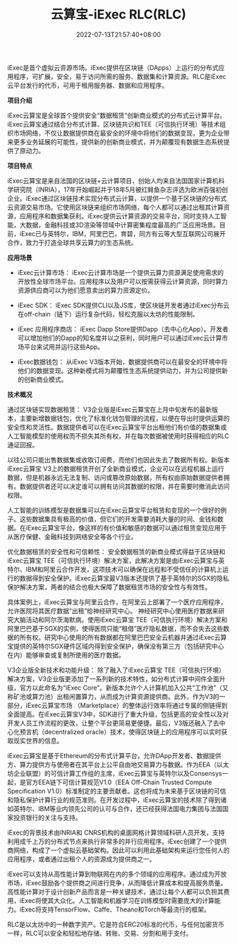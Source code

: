 ﻿---
weight: 
title: "云算宝-iExec RLC(RLC)"
description: "iExec是首个虚拟云资源市场。iExec提供在区块链（DApps）上运行的分布式应用程序，可扩展，安全，易于访问所需的服务、数据集和计算资源。RLC是iExec云平台发行的代币，可用于租用服务器、数据和应用程序。"
date: 2022-07-13T21:57:40+08:00
lastmod: 2022-07-13T16:45:40+08:00
draft: false
authors: ["yangsi"]
featuredImage: "yunsuanbao-iexec-rlcrlc.webp"
link: "https://iex.ec/"
tags: ["数字代币","云算宝-iExec RLC(RLC)"]
categories: ["navigation"]
navigation: ["数字代币"]
lightgallery: true
toc: true
pinned: false
recommend: false
recommend1: false
---
iExec是首个虚拟云资源市场。iExec提供在区块链（DApps）上运行的分布式应用程序，可扩展，安全，易于访问所需的服务、数据集和计算资源。RLC是iExec云平台发行的代币，可用于租用服务器、数据和应用程序。

**项目介绍**

iExec云算宝是全球首个提供安全“数据租赁”创新商业模式的分布式云计算平台。iExec云算宝通过结合分布式计算、区块链共识和TEE（可信执行环境）等技术组织市场网络，不仅让数据提供商在最安全的环境中将他们的数据变现，更为企业带来更多业务延展的可能性，提供新的创新商业模式，并为颠覆现有数据生态系统提供了原动力。

**项目特点**

iExec云算宝是来自法国的区块链+云计算项目，创始人均来自法国国家计算机科学研究院（INRIA），17年开始崛起并于18年5月被红鲱鱼杂志评选为欧洲百强初创企业。iExec通过区块链技术实现分布式云计算，以提供一个基于区块链的分布式云资源交易市场。它使用区块链来组织市场网络，每个人都可以通过出租其计算资源，应用程序和数据集获利。iExec提供云计算资源的交易平台，同时支持人工智能，大数据，金融科技或3D渲染等领域中计算密集程度最高的广泛应用场景。目前，iExec已与英特尔，IBM，阿里巴巴，育碧，同方有云等大型互联网公司展开合作，致力于打造全球共享云算力的生态系统。

**应用场景**

- iExec云计算市场：
iExec云计算市场是一个提供云算力资源满足使用需求的开放性全球市场平台。应用程序以及用户可以按需获得云计算资源，同时算力资源供应商可以为他们愿意卖出的算力资源定价。

- iExec SDK：
iExec SDK提供CLI以及JS库，使区块链开发者通过iExec分布云在off-chain（链下）运行复杂代码，轻松克服以太坊的性能限制。

- iExec 应用程序商店：
iExec Dapp Store提供Dapp（去中心化App）。开发者可以增加他们的Dapp的知名度并以之获利，同时用户可以通过iExec云计算市场平台来试用并运行这些App。

- iExec数据钱包：
从iExec V3版本开始，数据提供商可以在最安全的环境中将他们的数据变现。这种新模式将为颠覆性生态系统提供动力，并为公司提供新的创新商业模式。

**技术概况**

通过区块链实现数据租赁：
V3企业版是iExec云算宝在上月中旬发布的最新版本，主要新增数据钱包，优化了标准化钱包管理的流程，以便在导出时提供运算的安全性和灵活性。数据提供者可以在iExec云算宝平台出租他们有价值的数据集或人工智能模型的使用权而不损失其所有权，并在每次数据被使用时获得相应的RLC通证回报。

以往公司只能出售数据集或收取订阅费，而他们也因此失去了数据所有权。新版本iExec云算宝 V3上的数据租赁开创了全新商业模式，企业可以在远程机器上运行数据，但是机器永远无法复制、访问或篡改原始数据，所有权由原始数据提供者拥有。数据提供者还可以决定谁可以拥有访问其数据的权限，并在需要时撤消此访问权限。

人工智能的训练模型是数据集可以在iExec云算宝平台租赁和变现的一个很好的例子。这些数据集具有极高的价值，但它们的开发需要消耗大量的时间、金钱和数据。在iExec云算宝平台，像这样的有价值和敏感的数据可以通过租赁变现应用于从医疗保健、金融科技到网络安全等各个行业。

优化数据租赁的安全性和可信赖性：
安全数据租赁的新商业模式得益于区块链和iExec云算宝 TEE（可信执行环境）解决方案，此解决方案是由iExec云算宝与英特尔、IBM和阿里云合作开发，这项技术可以确保在远程和不受信任的计算机上运行的数据得到安全保护。iExec云算宝最V3版本还提供了基于英特尔的SGX的隐私保护解决方案，两者的结合也极大保障了数据租赁市场的安全性与有效性。

具体案例上，iExec云算宝与阿里云合作，在阿里云上部署了一个医疗应用程序，允许医院将其医疗数据“出租”给神经研究中心。 神经研究中心使用医疗数据来研究大脑活动和阿尔茨海默病。使用iExec云算宝 TEE（可信执行环境）解决方案和阿里巴巴基于SGX的实例，使得医院只能“租借”医疗隐私数据，而不会失去这些数据的所有权。研究中心使用的所有数据都在阿里巴巴安全云机器并通过iExec云算宝提供的英特尔SGX硬件区域内得到安全保护，确保没有第三方（包括研究中心在内）能够审查或复制所使用的医疗数据。

V3企业版全新技术和功能升级：
除了融入了iExec云算宝 TEE（可信执行环境）解决方案，V3企业版更添加了一系列新的技术特性，如分布式计算中间件全面升级，官方以此命名为“iExec Core”。新版本允许个人计算机加入公共“工作池”（又称矿池或算力池）出租闲置算力，从而成为计算资源提供商。此外，作为V3的一部分，iExec云算宝市场 （Marketplace）的整体运行效率将通过专属的侧链得到全面提高。在iExec云算宝V3中，SDK进行了重大升级，包括更高的安全性以及对开发人员工作流程的更改，让整个平台更简易更便捷。最后，V3版还融入了去中心化预言机（decentralized oracle）技术，使得区块链上的应用程序可以实时获取现实世界的信息。

iExec云算宝是基于Ethereum的分布式计算平台，允许DApp开发者、数据提供方、算力提供方与使用者在其平台上公平自由地交易算力与数据。作为EEA（以太坊企业联盟）的可信计算工作组的主席，iExec云算宝与英特尔以及Consensys一起，是官方EEA链下可信计算规范V1.0（EEA Off-Chain Trusted Compute Specification V1.0）标准制定的主要贡献者。这也将成为未来基于区块链的可信和隐私保护计算行业的规范准则。在开发过程中，iExec云算宝的技术除了得到诸如英特尔、IBM等业内领先公司的认可与合作，还已经获得法国电力集团与法国国家投资银行的关注与支持。

iExec的背景技术由INRIA和 CNRS机构的桌面网格计算领域科研人员开发，支持利用成千上万的分布式节点来执行非常多的并行应用程序。iExec创建了一个提供商网络，构成了一个虚拟云基础架构。因此可以利用此基础架构来运行您任何人的应用程序，或者通过出租个人的资源成为提供商之一。

 iExec可以支持从高性能计算到物联网在内的多个领域的应用程序。通过成为开放市场，iExec鼓励各个提供商之间进行竞争，从而降低计算成本和提高服务质量。高性能计算对于设计创新产品而言是一种关键技术，通过让每个人都可以负担其费用，iExec将使其大众化。人工智能和机器学习在训练模型时需要庞大的计算能力。iExec将支持TensorFlow、Caffe、Theano和Torch等最流行的框架。

RLC是以太坊中的一种数字资产。它是符合ERC20标准的代币，与任何加密货币一样，RLC可以安全和轻松地存储、转账、交易、分割和用于支付。 

